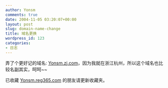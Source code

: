 ```yaml
---
author: Yonsm
comments: true
date: 2004-11-05 03:20:07+00:00
layout: post
slug: domain-name-change
title: 域名更换
wordpress_id: 123
categories:
- 日志
---
```


弄了个更好记的域名: [Yonsm.zj.com](http://Yonsm.zj.com)，因为我就在浙江杭州，所以这个域名也比较名副其实，呵呵~~

已收藏 [Yonsm.reg365.com](http://Yonsm.reg365.com) 的朋友请更新收藏夹。
